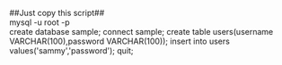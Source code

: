 ##Just copy this script##
<br>mysql -u root -p</br>
create database sample;
connect sample;
create table users(username VARCHAR(100),password VARCHAR(100));
insert into users values('sammy','password');
quit;
